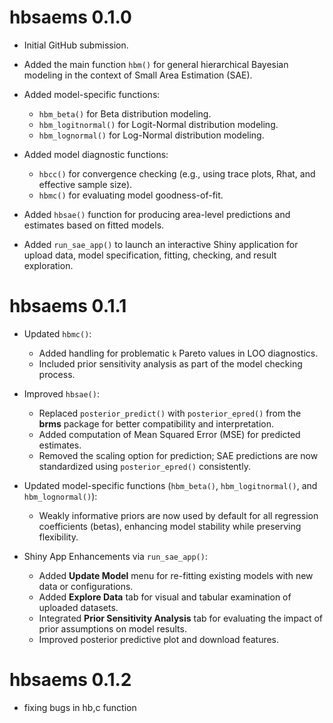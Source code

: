 # hbsaems 0.1.0

* Initial GitHub submission.

* Added the main function `hbm()` for general hierarchical Bayesian modeling in the context of Small Area Estimation (SAE).

* Added model-specific functions:
  - `hbm_beta()` for Beta distribution modeling.
  - `hbm_logitnormal()` for Logit-Normal distribution modeling.
  - `hbm_lognormal()` for Log-Normal distribution modeling.

* Added model diagnostic functions:
  - `hbcc()` for convergence checking (e.g., using trace plots, Rhat, and effective sample size).
  - `hbmc()` for evaluating model goodness-of-fit.

* Added `hbsae()` function for producing area-level predictions and estimates based on fitted models.

* Added `run_sae_app()` to launch an interactive Shiny application for upload data, model specification, fitting, checking, and result exploration.

# hbsaems 0.1.1

* Updated `hbmc()`:
  - Added handling for problematic `k` Pareto values in LOO diagnostics.
  - Included prior sensitivity analysis as part of the model checking process.

* Improved `hbsae()`:
  - Replaced `posterior_predict()` with `posterior_epred()` from the **brms** package for better compatibility and interpretation.
  - Added computation of Mean Squared Error (MSE) for predicted estimates.
  - Removed the scaling option for prediction; SAE predictions are now standardized using `posterior_epred()` consistently.

* Updated model-specific functions (`hbm_beta()`, `hbm_logitnormal()`, and `hbm_lognormal()`):
  - Weakly informative priors are now used by default for all regression coefficients (betas), enhancing model stability while preserving flexibility.

* Shiny App Enhancements via `run_sae_app()`:
  - Added **Update Model** menu for re-fitting existing models with new data or configurations.
  - Added **Explore Data** tab for visual and tabular examination of uploaded datasets.
  - Integrated **Prior Sensitivity Analysis** tab for evaluating the impact of prior assumptions on model results.
  - Improved posterior predictive plot and download features.


# hbsaems 0.1.2
* fixing bugs in hb,c function
